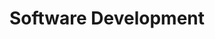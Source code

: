 ---
member: jorge
name: Jorge Vicente Cantero
title: Software Development
email: jorge.vicentecantero@epfl.ch
photo: /resources/img/jorge.jpg
contact_for: [scalaPlatformProcess, sip, spores, improveBuilds, zincImprovements]
---